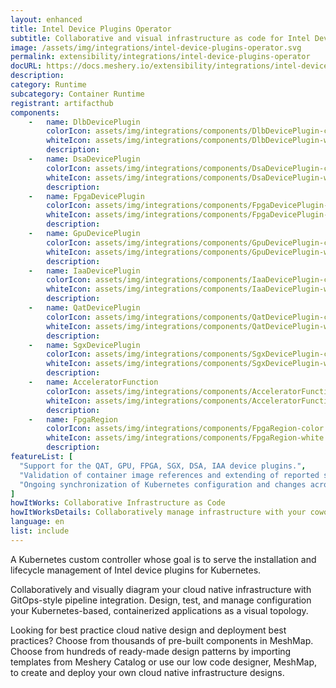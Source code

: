 ```yaml
---
layout: enhanced
title: Intel Device Plugins Operator
subtitle: Collaborative and visual infrastructure as code for Intel Device Plugins Operator
image: /assets/img/integrations/intel-device-plugins-operator.svg
permalink: extensibility/integrations/intel-device-plugins-operator
docURL: https://docs.meshery.io/extensibility/integrations/intel-device-plugins-operator
description: 
category: Runtime
subcategory: Container Runtime
registrant: artifacthub
components: 
	-	name: DlbDevicePlugin
		colorIcon: assets/img/integrations/components/DlbDevicePlugin-color.svg
		whiteIcon: assets/img/integrations/components/DlbDevicePlugin-white.svg
		description: 
	-	name: DsaDevicePlugin
		colorIcon: assets/img/integrations/components/DsaDevicePlugin-color.svg
		whiteIcon: assets/img/integrations/components/DsaDevicePlugin-white.svg
		description: 
	-	name: FpgaDevicePlugin
		colorIcon: assets/img/integrations/components/FpgaDevicePlugin-color.svg
		whiteIcon: assets/img/integrations/components/FpgaDevicePlugin-white.svg
		description: 
	-	name: GpuDevicePlugin
		colorIcon: assets/img/integrations/components/GpuDevicePlugin-color.svg
		whiteIcon: assets/img/integrations/components/GpuDevicePlugin-white.svg
		description: 
	-	name: IaaDevicePlugin
		colorIcon: assets/img/integrations/components/IaaDevicePlugin-color.svg
		whiteIcon: assets/img/integrations/components/IaaDevicePlugin-white.svg
		description: 
	-	name: QatDevicePlugin
		colorIcon: assets/img/integrations/components/QatDevicePlugin-color.svg
		whiteIcon: assets/img/integrations/components/QatDevicePlugin-white.svg
		description: 
	-	name: SgxDevicePlugin
		colorIcon: assets/img/integrations/components/SgxDevicePlugin-color.svg
		whiteIcon: assets/img/integrations/components/SgxDevicePlugin-white.svg
		description: 
	-	name: AcceleratorFunction
		colorIcon: assets/img/integrations/components/AcceleratorFunction-color.svg
		whiteIcon: assets/img/integrations/components/AcceleratorFunction-white.svg
		description: 
	-	name: FpgaRegion
		colorIcon: assets/img/integrations/components/FpgaRegion-color.svg
		whiteIcon: assets/img/integrations/components/FpgaRegion-white.svg
		description: 
featureList: [
  "Support for the QAT, GPU, FPGA, SGX, DSA, IAA device plugins.",
  "Validation of container image references and extending of reported statuses.",
  "Ongoing synchronization of Kubernetes configuration and changes across any number of clusters."
]
howItWorks: Collaborative Infrastructure as Code
howItWorksDetails: Collaboratively manage infrastructure with your coworkers synchronously sharing the same designs.
language: en
list: include
---
```

<p>
A Kubernetes custom controller whose goal is to serve the installation and lifecycle management of Intel device plugins for Kubernetes.
</p>
<p>
    Collaboratively and visually diagram your cloud native infrastructure with GitOps-style pipeline integration. Design, test, and manage configuration your Kubernetes-based, containerized applications as a visual topology.
</p>
<p>
    Looking for best practice cloud native design and deployment best practices? Choose from thousands of pre-built components in MeshMap. Choose from hundreds of ready-made design patterns by importing templates from Meshery Catalog or use our low code designer, MeshMap, to create and deploy your own cloud native infrastructure designs.
</p>
